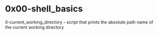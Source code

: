 # 0x00-shell_basics 

0-current_working_directory - script that prints the absolute path name of the current working directory
